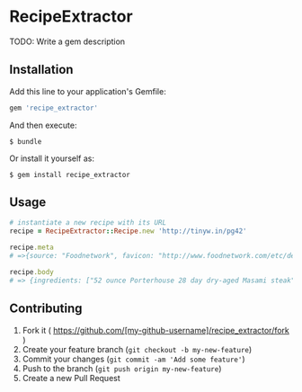# RecipeExtractor

TODO: Write a gem description

## Installation

Add this line to your application's Gemfile:

```ruby
gem 'recipe_extractor'
```

And then execute:

    $ bundle

Or install it yourself as:

    $ gem install recipe_extractor

## Usage

```ruby
# instantiate a new recipe with its URL
recipe = RecipeExtractor::Recipe.new 'http://tinyw.in/pg42'

recipe.meta
# =>{source: "Foodnetwork", favicon: "http://www.foodnetwork.com/etc/designs/food/clientlib/img/favicon.ico", url: "http://www.foodnetwork.com/recipes/tyler-florence/el-paseo-porterhouse-steak-recipe.html", title: "El Paseo Porterhouse Steak", description: "Get this all-star, easy-to-follow El Paseo Porterhouse Steak recipe from Tyler Florence.", keywords: "steak, porterhouse, butter, paseo, place", image_url: "http://foodnetwork.sndimg.com/content/dam/images/food/fullset/2013/1/30/0/BX0802H_el-paseo-porterhouse-steak-recipe_s4x3.jpg", extractable: true}

recipe.body
# => {ingredients: ["52 ounce Porterhouse 28 day dry-aged Masami steak", "California solar salt/ sea salt", "Clarified butter", "Fresh sage leaves", "Fresh thyme", "2 bulbs of garlic", "Freshly ground black pepper", "Shallot butter, for serving"], directions: ["Directions Watch how to make this recipe Season the meat before broiling: liberally rub salt over both sides of the steak.Place the steak directly onto the broiler, no extra fat is needed, at 1200 degrees for 20 minutes.After 10 minutes turn the steaks over and return to the broiler: they only need turning once.After 20 minutes, remove the steak from the broiler.Place the steak in the clarified butter, sage, thyme and garlic mixture, and leave to rest for 10 minutes, basting the top with butter.Remove the steak from the clarified butter and place on kitchen roll to remove any excess.To serve, separate the fillet and strip sirloin from the bone and slice. Place the T-bone in the centre of the plate and reassemble the steak, with the sliced sirloin to the left and sliced fillet to the right. Sprinkle over freshly ground black pepper to taste. Place the shallot butter on top of each steak, and garnish with half a garlic bulb taken from the clarified butter, a sprig of thyme and a generous drizzle of garlic butter. 2012, Tyler Florence, All Rights Reserved CATEGORIES: Beef Main Dish Steak View All"], images: ["http://foodnetwork.sndimg.com/content/dam/images/food/fullset/2013/1/30/0/BX0802H_el-paseo-porterhouse-steak-recipe_s4x3.jpg.rend.sni12col.landscape.jpeg", "http://foodnetwork.sndimg.com/content/dam/images/food/fullset/2015/6/22/0/FNStore-SummerSale.jpg.rend.sni5col.landscape.jpeg"]
```

## Contributing

1. Fork it ( https://github.com/[my-github-username]/recipe_extractor/fork )
2. Create your feature branch (`git checkout -b my-new-feature`)
3. Commit your changes (`git commit -am 'Add some feature'`)
4. Push to the branch (`git push origin my-new-feature`)
5. Create a new Pull Request
